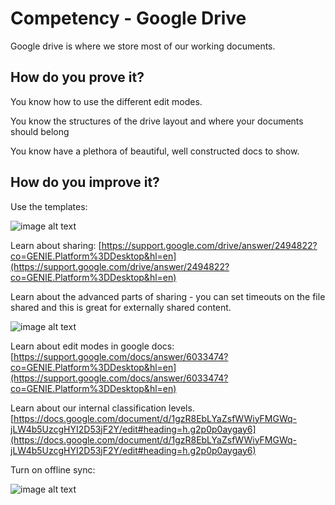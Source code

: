 # Competency - Google Drive

Google drive is where we store most of our working documents.

## How do you prove it?

You know how to use the different edit modes.

You know the structures of the drive layout and where your documents should belong

You know have a plethora of beautiful, well constructed docs to show.

## How do you improve it?

Use the templates:

![image alt text](image_0.png)

Learn about sharing: [https://support.google.com/drive/answer/2494822?co=GENIE.Platform%3DDesktop&hl=en](https://support.google.com/drive/answer/2494822?co=GENIE.Platform%3DDesktop&hl=en)

Learn about the advanced parts of sharing - you can set timeouts on the file shared and this is great for externally shared content.

![image alt text](image_1.png)

Learn about edit modes in google docs: [https://support.google.com/docs/answer/6033474?co=GENIE.Platform%3DDesktop&hl=en](https://support.google.com/docs/answer/6033474?co=GENIE.Platform%3DDesktop&hl=en)

Learn about our internal classification levels.  [https://docs.google.com/document/d/1gzR8EbLYaZsfWWiyFMGWq-jLW4b5UzcgHYI2D53jF2Y/edit#heading=h.g2p0p0aygay6](https://docs.google.com/document/d/1gzR8EbLYaZsfWWiyFMGWq-jLW4b5UzcgHYI2D53jF2Y/edit#heading=h.g2p0p0aygay6)

Turn on offline sync:

![image alt text](image_2.png)

